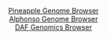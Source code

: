 <div id="Pineapple_Genome_Browser" align="center">
  <a href="https://igv.org/app/?sessionURL=blob:zZJdb9owFIb_i6VWmxQSO4GERKomSmFtoWOUpoxWVeQEJ7hNbGObpBTx3.dVm3azSuVi0yRf2Ef.eM_jZwdqIhXlDETAtVHHRghYQK14M8OVKMkXXBEFohyXilhAkpxIwjICoh3IsdI4vh6bkyuthYoch2rRqjAruK08G1f4hTPcKDvjldPnZYlTLrHmUjmnEtfcoUXdakiKhbDN257dcZZYYweXYsWZ4o4grEgac1_yq5QUhPGKJNWm1PQ1QGLymIxLO8efevNZL8uIUiOyvVie9EYXvVtvEN999vt38eR8Hvvz4xktGNYbSU6yb9PRhB.5p6e3l5hyHjb9rC8qWq9nN_zIOzsePAsqiTpBAep63RCGvkFD2ZI8_09dm0EP7PymvHvsrtj5On1sb3oLNhFH7nD4NPq6iEX2Rud7C5Q82xgXQLaSQYSg5UHf6rh.68cUdS0IQ8NHcgqi.wcLaImzJ7P9fgf0VhhjgCLrzas8FuBySSSIWiGEAQpDt9MO2jAM0d7agY0s_x7cYXwdBtDtua6f5LTURudlophQNmbMrrPcLl4OpMkb_.XyrBnCNOWDVG4NS.52pxN1M1CLP9IMDAHz.OsXmlbfk.mfmPeeILZOD9VtIdZBO6xTRlBdXz1P2djz8iGaxuP4TTyHocm5rLA2.03FLH_6VmNJMdOmUFNFU1pSvZ0birwBEXI9oy3IeMmNh0AW6QdoQQt14Mffenr7h_13">Pineapple Genome Browser</a>
</div>
<div id="Alphonso_Genome_Browser" align="center">
  <a href="https://igv.org/app/?sessionURL=blob:zZJdb5swGIX_i6VWm0TAQBMCUjXRNGnTL9akKVurChligzOwiW1I0ij_fW61aTe5aC42TbIl.5Xt95zjZwtaLCTlDATAMe2uadvAALLgqymq6hLfoQpLEBBUSmwAgQkWmGUYBFtAkFRoNrnRNwulahlYFlV1p0Is56Z0TVShV87QSpoZr6wBL0uUcoEUF9I6E6jlFs3bzgqnqK5N3ds1u9YcKWShsi44k9yqMcuTlX4v.V1Kcsx4hZOqKRV9F5BoPVrj3CToSxhPwyzDUl7jzXh.Gl6Pw0d3OHu66A2eZtFlPOvFx1OaM6QagU.HWTZ8IOOvNzcpi8glcZtBM8b49oHzI_f8eLiuqcDy1Pbsvtv3oefpYCib4_X_5FkPeqBvNbmP1.sFzeLv69uzcxpFA9LCx_ButNrruw92Bih51mgOQFYIL7Ch4cKe0XV6nbel3Tcg9HU6glMQPL8YQAmU_dDHn7dAbWpNC5B42byDYwAu5liAoOND6Nm.73RPvBPo._bO2IJGlH8v2tFs4nvQCR2nlxBaKo3yPJGsliZizGwzYuavB2YJuwSehN6wmJ6ly0V85Iyu9Vw4Axkt13Q_R32dgW7__oXa7EdU_RPyPiLEVOmhuLFiOm6.yc1FFN47I.9pXFwuF7cRuZre743nDaTDoiFcVEjp87qit7.Ia5GgiCldaKmkKS2p2sQ6Rb4Cge24GlyQ8ZJrEoHI00_QgIbdhZ__AOruXnY_AQ--">Alphonso Genome Browser</a>
</div>


<div id="DAF_Genomics_Browser" align="center">
  <a href="https://igv.org/app/?sessionURL=blob:tZFra9swFIb_i6D9ZDuW7NixIQy3S.YuXVcavEBLCZp9HHu1JFeS4zQh_33Caynswhh0IAmJc3lfneeAtiBVLTiKEXHw2MEYWUhVol9S1jZwRRkoFJe0UWAhCSVI4Dmg.IBKqjTNbi5NZaV1q.LRqKClvQEuWJ0rR3kObW0lOl2BSbWJQxndC0575eSCmWRNR7RpK8GVGNE8B6Vsd9QC36x7ao6X2HpoCWvWNboeVNfGhDFWOCU1bmtewO4vRv6Dsln1u2S1TIb6BTxdFNNkcZF88WbZ7Yfg_Db7nK6yYHW6rDec6k7C9Lrvvm3TqFykOHjgdXtC5rtoL.efVj6bnXjvT2e7tpagpjjEE28S4YCgo4UakXcGAsoriWPsWyGZWMT37eerNw7MFKSoUXx3byEtaf5g0u8OSD.1BhVS8NgN1CwkZAESxXbkuiGOIjL2Q9.NIny0DqiTzRuznGc3UeiShJDA.UqZ0S_rZhigEfo1.FYgf.ps9r.CSnvuXW1nhs9ZEualL68JpB_PdueP7T77LSjP.P_jx0ohGdUm9OP5jIU2Ro8B169cvOP98Ts-">DAF Genomics Browser</a>
</div>
